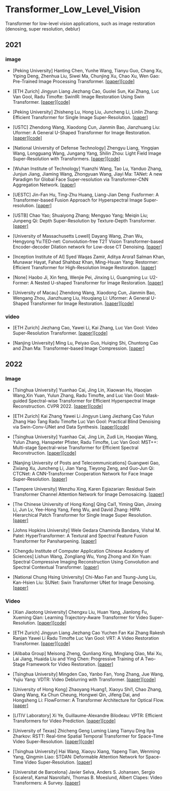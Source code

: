 # Transformer_Low_Level_Vision
Transformer for low-level vision applications, such as image restoration (denosing, super resolution, deblur)

## 2021

### image 

* [Peking University] Hanting Chen, Yunhe Wang, Tianyu Guo, Chang Xu, Yiping Deng, Zhenhua Liu, Siwei Ma, Chunjing Xu, Chao Xu, Wen Gao: Pre-Trained Image Processing Transformer. [[paper]](https://openaccess.thecvf.com/content/CVPR2021/papers/Chen_Pre-Trained_Image_Processing_Transformer_CVPR_2021_paper.pdf)[[code]](https://github.com/huawei-noah/Pretrained-IPT)

* [ETH Zurich] Jingyun Liang Jiezhang Cao, Guolei Sun, Kai Zhang, Luc Van Gool, Radu Timofte: SwinIR: Image Restoration Using Swin Transformer. [[paper]](https://arxiv.org/pdf/2108.10257.pdf)[[code]](https://github.com/JingyunLiang/SwinIR)

* [Peking University] Zhisheng Lu, Hong Liu, Juncheng Li, Linlin Zhang: Efficient Transformer for Single Image Super-Resolution. [[paper]](https://arxiv.org/pdf/2108.11084.pdf)

* [USTC] Zhendong Wang, Xiaodong Cun, Jianmin Bao, Jianzhuang Liu: Uformer: A General U-Shaped Transformer for Image Restoration. [[paper]](https://arxiv.org/pdf/2106.03106.pdf)[[code]](https://github.com/ZhendongWang6/Uformer)

* [National University of Defense Technology] Zhengyu Liang, Yingqian Wang, Longguang Wang, Jungang Yang, Shilin Zhou: Light Field Image Super-Resolution with Transformers. [[paper]](https://arxiv.org/pdf/2108.07597.pdf)[[code]](https://github.com/ZhengyuLiang24/LFT)

* [Wuhan Institute of Technology] Yuanzhi Wang, Tao Lu, Yanduo Zhang, Junjun Jiang, Jiaming Wang, Zhongyuan Wang, Jiayi Ma: TANet: A new Paradigm for Global Face Super-resolution via Transformer-CNN Aggregation Network. [[paper]](https://arxiv.org/pdf/2109.08174.pdf)

* [UESTC] Jin-Fan Hu, Ting-Zhu Huang, Liang-Jian Deng: Fusformer: A Transformer-based Fusion Approach for Hyperspectral Image Super-resolution. [[paper]](https://arxiv.org/pdf/2109.02079.pdf)

* [USTB] Chao Yao; Shuaiyong Zhang; Mengyao Yang; Meiqin Liu; Junpeng Qi: Depth Super-Resolution by Texture-Depth Transformer. [[paper]](https://www.researchgate.net/publication/352997384_Depth_Super-Resolution_by_Texture-Depth_Transformer)

* [University of Massachusetts Lowell] Dayang Wang, Zhan Wu, Hengyong Yu:TED-net: Convolution-free T2T Vision Transformer-based Encoder-decoder Dilation network for Low-dose CT Denoising. [[paper]](https://arxiv.org/ftp/arxiv/papers/2106/2106.04650.pdf)

* [Inception Institute of AI] Syed Waqas Zamir, Aditya Arora1 Salman Khan, Munawar Hayat, Fahad Shahbaz Khan, Ming-Hsuan Yang: Restormer: Efficient Transformer for High-Resolution Image Restoration. [[paper]](https://arxiv.org/pdf/2111.09881.pdf)

* [None] Haobo Ji, Xin feng, Wenjie Pei, Jinxing Li, Guangming Lu: U2-Former: A Nested U-shaped Transformer for Image Restoration. [[paper]](https://arxiv.org/pdf/2112.02279.pdf)

* [University of Macau] Zhendong Wang, Xiaodong Cun, Jianmin Bao, Wengang Zhou, Jianzhuang Liu, Houqiang Li: Uformer: A General U-Shaped Transformer for Image Restoration. [[paper]](https://arxiv.org/abs/2106.03106)[[code]](https://github.com/ZhendongWang6/Uformer)

### video

* [ETH Zurich] Jiezhang Cao, Yawei Li, Kai Zhang, Luc Van Gool: Video Super-Resolution Transformer. [[paper]](https://arxiv.org/abs/2106.06847)[[code]](https://github.com/caojiezhang/VSR-Transformer)

* [Nanjing University] Ming Lu, Peiyao Guo, Huiqing Shi, Chuntong Cao and Zhan Ma: Transformer-based Image Compression. [[paper]](https://arxiv.org/pdf/2111.06707.pdf)


## 2022

### Image

* [Tsinghua University] Yuanhao Cai, Jing Lin, Xiaowan Hu, Haoqian Wang,Xin Yuan, Yulun Zhang, Radu Timofte, and Luc Van Gool: Mask-guided Spectral-wise Transformer for Efficient Hyperspectral Image Reconstruction. CVPR 2022. [[paper]](https://arxiv.org/abs/2111.07910)[[code]](https://github.com/caiyuanhao1998/MST/)

* [ETH Zurich] Kai Zhang Yawei Li Jingyun Liang Jiezhang Cao Yulun Zhang Hao Tang Radu Timofte Luc Van Gool: Practical Blind Denoising via Swin-Conv-UNet and Data Synthesis. [[paper]](https://arxiv.org/abs/2203.13278)[[code]](https://github.com/cszn/SCUNet)

* [Tsinghua University] Yuanhao Cai, Jing Lin, Zudi Lin, Haoqian Wang, Yulun Zhang, Hanspeter Pfister, Radu Timofte, Luc Van Gool: MST++: Multi-stage Spectral-wise Transformer for Efficient Spectral Reconstruction. [[paper]](https://arxiv.org/abs/2204.07908)[[code]](https://github.com/caiyuanhao1998/MST-plus-plus)

* [Nanjing University of Posts and Telecommunications] Guangwei Gao, Zixiang Xu, Juncheng Li, Jian Yang, Tieyong Zeng, and Guo-Jun Qi: CTCNet: A CNN-Transformer Cooperation Network for Face Image Super-Resolution. [[paper]](https://arxiv.org/abs/2204.08696)

* [Tampere University] Wenzhu Xing, Karen Egiazarian: Residual Swin Transformer Channel Attention Network for Image Demosaicing. [[paper]](https://arxiv.org/abs/2204.07098)

* [The Chinese University of Hong Kong] Qing Cai1, Yiming Qian, Jinxing Li, Jun Lv, Yee-Hong Yang, Feng Wu, and David Zhang: HIPA: Hierarchical Patch Transformer for Single Image Super Resolution. [[paper]](https://arxiv.org/abs/2203.10247)

* [Johns Hopkins University] Wele Gedara Chaminda Bandara, Vishal M. Patel: HyperTransformer: A Textural and Spectral Feature Fusion Transformer for Pansharpening. [[paper]](https://arxiv.org/abs/2203.02503)

* [Chengdu Institute of Computer Application Chinese Academy of Sciences] Lishun Wang, Zongliang Wu, Yong Zhong and Xin Yuan: Spectral Compressive Imaging Reconstruction Using Convolution and Spectral Contextual Transformer. [[paper]](https://arxiv.org/abs/2201.05768)

* [National Chung Hsing University] Chi-Mao Fan and Tsung-Jung Liu, Kan-Hsien Liu: SUNet: Swin Transformer UNet for Image Denoising. [[paper]](https://arxiv.org/abs/2202.14009)


### Video

* [Xian Jiaotong University] Chengxu Liu, Huan Yang, Jianlong Fu, Xueming Qian: Learning Trajectory-Aware Transformer for Video Super-Resolution. [[paper]](https://arxiv.org/abs/2204.04216)[[code]](https://github.com/researchmm/TTVSR)

* [ETH Zurich] Jingyun Liang Jiezhang Cao Yuchen Fan Kai Zhang Rakesh Ranjan Yawei Li Radu Timofte Luc Van Gool: VRT: A Video Restoration Transformer. [[paper]](https://arxiv.org/abs/2201.12288)[[code]](https://github.com/JingyunLiang/VRT)

* [Alibaba Group] Meisong Zheng, Qunliang Xing, Minglang Qiao, Mai Xu, Lai Jiang, Huaida Liu and Ying Chen: Progressive Training of A Two-Stage Framework for Video Restoration. [[paper]](https://arxiv.org/abs/2204.09924)

* [Tsinghua University] Mingden Cao, Yanbo Fan, Yong Zhang, Jue Wang, Yujiu Yang: VDTR: Video Deblurring with Transformer. [[paper]](https://arxiv.org/abs/2204.08023)[[code]](https://github.com/ljzycmd/VDTR)

* [University of Hong Kong] Zhaoyang Huang1, Xiaoyu Shi1, Chao Zhang, Qiang Wang, Ka Chun Cheung, Hongwei Qin, Jifeng Dai, and Hongsheng Li: FlowFormer: A Transformer Architecture for Optical Flow. [[paper]](https://arxiv.org/abs/2203.16194)

* [LITIV Laboratory] Xi Ye, Guillaume-Alexandre Bilodeau: VPTR: Efficient Transformers for Video Prediction. [[paper]](https://arxiv.org/abs/2203.15836)[[code]](https://github.com/XiYe20/VPTR)

* [University of Texas] Zhicheng Geng Luming Liang Tianyu Ding Ilya Zharkov: RSTT: Real-time Spatial Temporal Transformer for Space-Time Video Super-Resolution. [[paper]](https://arxiv.org/abs/2203.14186)[[code]](https://github.com/llmpass/RSTT)

* [Tsinghua University] Hai Wang, Xiaoyu Xiang, Yapeng Tian, Wenming Yang, Qingmin Liao: STDAN: Deformable Attention Network for Space-Time Video Super-Resolution. [[paper]](https://arxiv.org/abs/2203.06841)

* [Universitat de Barcelona] Javier Selva, Anders S. Johansen, Sergio Escalera1, Kamal Nasrollahi, Thomas B. Moeslund, Albert Clapes: Video Transformers: A Survey. [[paper]](https://arxiv.org/abs/2201.05991)
